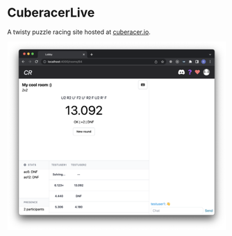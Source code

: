 # CuberacerLive

A twisty puzzle racing site hosted at [cuberacer.io](https://cuberacer.io).

![screenshot](screenshot.png)
